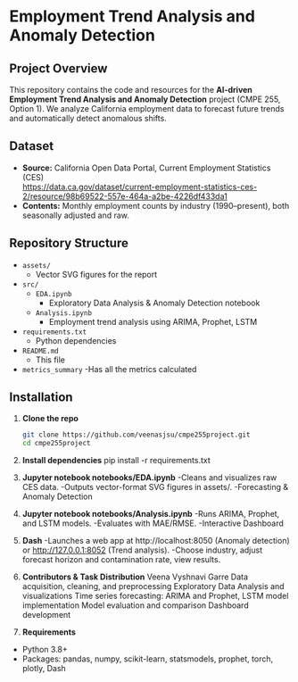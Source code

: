 # Employment Trend Analysis and Anomaly Detection

## Project Overview
This repository contains the code and resources for the **AI-driven Employment Trend Analysis and Anomaly Detection** project (CMPE 255, Option 1). We analyze California employment data to forecast future trends and automatically detect anomalous shifts.

## Dataset
- **Source:** California Open Data Portal, Current Employment Statistics (CES)  
  https://data.ca.gov/dataset/current-employment-statistics-ces-2/resource/98b69522-557e-464a-a2be-4226df433da1  
- **Contents:** Monthly employment counts by industry (1990–present), both seasonally adjusted and raw.

## Repository Structure

- `assets/`  
  - Vector SVG figures for the report  
- `src/` 
  - `EDA.ipynb`  
    - Exploratory Data Analysis & Anomaly Detection notebook  
  - `Analysis.ipynb`  
    - Employment trend analysis using ARIMA, Prophet, LSTM  
- `requirements.txt`  
  - Python dependencies  
- `README.md`  
  - This file
- `metrics_summary`
  -Has all the metrics calculated

## Installation

1. **Clone the repo**  
   ```bash
   git clone https://github.com/veenasjsu/cmpe255project.git
   cd cmpe255project

2. **Install dependencies**
pip install -r requirements.txt


3. **Jupyter notebook notebooks/EDA.ipynb**
-Cleans and visualizes raw CES data.
-Outputs vector-format SVG figures in assets/.
-Forecasting & Anomaly Detection


4. **Jupyter notebook notebooks/Analysis.ipynb**
-Runs ARIMA, Prophet, and LSTM models.
-Evaluates with MAE/RMSE.
-Interactive Dashboard

5. **Dash**
-Launches a web app at http://localhost:8050 (Anomaly detection) or http://127.0.0.1:8052 (Trend analysis).
-Choose industry, adjust forecast horizon and contamination rate, view results.

6. **Contributors & Task Distribution**
Veena Vyshnavi Garre
Data acquisition, cleaning, and preprocessing
Exploratory Data Analysis and visualizations
Time series forecasting: ARIMA and Prophet, LSTM model implementation
Model evaluation and comparison
Dashboard development

7. **Requirements**
 - Python 3.8+
 - Packages: pandas, numpy, scikit-learn, statsmodels, prophet, torch, plotly, Dash
